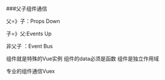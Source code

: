 ###父子组件通信

父=》子：Props Down

子=》父:Events Up

非父子 ：Event Bus

组件就是特殊的Vue实例
组件的data必须是函数
组件是独立作用域

专业的组件通信Vuex